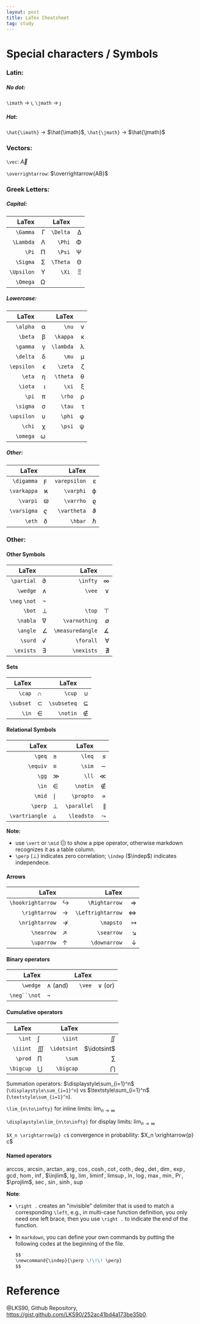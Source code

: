 ```yaml
---
layout: post
title: LaTex Cheatsheet
tag: study
---
```


Special characters / Symbols
============================
### Latin:
##### No dot:  
`\imath` $\rightarrow$ $\imath$,
`\jmath` $\rightarrow$ $\jmath$

##### Hat:  
`\hat{\imath}`  $\rightarrow$ $\hat{\imath}$,
`\hat{\jmath}`  $\rightarrow$ $\hat{\jmath}$

### Vectors:

`\vec`: $\vec{A}$

`\overrightarrow`: $\overrightarrow{AB}$

### Greek Letters:
##### Capital:

|      LaTex |      |    LaTex |      |
| ---------: | ---: | -------: | ---: |
|   `\Gamma` |    Γ | `\Delta` |    ∆ |
|  `\Lambda` |    Λ |   `\Phi` |    Φ |
|      `\Pi` |    Π |   `\Psi` |    Ψ |
|   `\Sigma` |    Σ | `\Theta` |    Θ |
| `\Upsilon` |    Υ |    `\Xi` |    Ξ |
|   `\Omega` |    Ω |          |      |

##### Lowercase:

|      LaTex |      |     LaTex |      |
| ---------: | ---: | --------: | ---: |
|   `\alpha` |    α |     `\nu` |    ν |
|    `\beta` |    β |  `\kappa` |    κ |
|   `\gamma` |    γ | `\lambda` |    λ |
|   `\delta` |    δ |     `\mu` |    µ |
| `\epsilon` |    ϵ |   `\zeta` |    ζ |
|     `\eta` |    η |  `\theta` |    θ |
|    `\iota` |    ι |     `\xi` |    ξ |
|      `\pi` |    π |    `\rho` |    ρ |
|   `\sigma` |    σ |    `\tau` |    τ |
| `\upsilon` |    υ |    `\phi` |    φ |
|     `\chi` |    χ |    `\psi` |    ψ |
|   `\omega` |    ω |           |      |

##### Other:

|       LaTex |             |        LaTex |         |
| ----------: | ----------- | -----------: | ------: |
|  `\digamma` | ϝ           | `varepsilon` |       ε |
| `\varkappa` | ϰ           |    `\varphi` |       ϕ |
|    `\varpi` | $\varpi$    |    `\varrho` |       ϱ |
| `\varsigma` | $\varsigma$ |  `\vartheta` |       ϑ |
|      `\eth` | ð           |      `\hbar` | $\hbar$ |

### Other:
#### Other Symbols

|         LaTex |      |            LaTex |      |
| ------------: | ---- | ---------------: | ---: |
|    `\partial` | ∂    |         `\infty` |    ∞ |
|      `\wedge` | ∧    |           `\vee` |    ∨ |
| `\neg` `\not` | ¬    |                  |      |
|        `\bot` | ⊥    |           `\top` |    ⊤ |
|      `\nabla` | ∇    |    `\varnothing` |    ∅ |
|      `\angle` | ∠    | `\measuredangle` |    ∡ |
|       `\surd` | √    |        `\forall` |    ∀ |
|     `\exists` | ∃    |       `\nexists` |    ∄ |

#### Sets

|     LaTex |        |       LaTex |        |
| --------: | ------ | ----------: | -----: |
|    `\cap` | $\cap$ |      `\cup` | $\cup$ |
| `\subset` | ⊂      | `\subseteq` |      ⊆ |
|     `\in` | ∈      |    `\notin` |      ∉ |

#### Relational Symbols

|          LaTex |                |       LaTex |             |
| -------------: | -------------- | ----------: | ----------: |
|         `\geq` | ≥              |      `\leq` |           ≤ |
|       `\equiv` | ≡              |      `\sim` |           ∼ |
|          `\gg` | ≫              |       `\ll` |           ≪ |
|          `\in` | ∈              |    `\notin` |           ∉ |
|         `\mid` | $\mid$         |   `\propto` |           ∝ |
|        `\perp` | ⊥              | `\parallel` | $\parallel$ |
| `\vartriangle` | $\vartriangle$ |  `\leadsto` |  $\leadsto$ |

**Note:** 

- use `\vert` or `\mid` ($\vert$) to show a pipe operator, otherwise markdown recognizes it as a table column.
- `\perp` ($\perp$) indicates zero correlation; `\indep` ($\indep$) indicates independece.



#### Arrows

|             LaTex |            |             LaTex |              |
| ----------------: | ---------- | ----------------: | -----------: |
| `\hookrightarrow` | ↪          |     `\Rightarrow` |            ⇒ |
|     `\rightarrow` | →          | `\Leftrightarrow` |            ⇔ |
|    `\nrightarrow` | ↛          |         `\mapsto` |    $\mapsto$ |
|        `\nearrow` | $\nearrow$ |        `\searrow` |   $\searrow$ |
|        `\uparrow` | $\uparrow$ |      `\downarrow` | $\downarrow$ |

#### Binary operators

|        LaTex |         |  LaTex |        |
| -----------: | ------- | -----: | -----: |
|     `\wedge` | ∧ (and) | `\vee` | ∨ (or) |
| `\neg``\not` | ¬       |        |        |

#### Cumulative operators

|     LaTex |           |       LaTex |             |
| --------: | --------- | ----------: | ----------: |
|    `\int` | ∫         |     `\iint` |     $\iint$ |
|  `\iiint` | $\iiint$  | `\idotsint` | $\idotsint$ |
|   `\prod` | $\prod$   |      `\sum` |      $\sum$ |
| `\bigcup` | $\bigcup$ |   `\bigcap` |   $\bigcap$ |

Summation operators: $\displaystyle\sum_{i=1}^n$ (`\displaystyle\sum_{i=1}^n`) vs $\textstyle\sum_{i=1}^n$ (`\textstyle\sum_{i=1}^n`).

 `\lim_{n\to\infty}` for inline limits: $\lim_{n\to\infty}$

 `\displaystyle\lim_{n\to\infty}` for display limits: $\displaystyle\lim_{n\to\infty}$

`$X_n \xrightarrow{p} c$` convergence in probability: $X_n \xrightarrow{p} c$



#### Named operators

$\arccos$,
$\arcsin$,
$\arctan$,
$\arg$,
$\cos$,
$\cosh$,
$\cot$,
$\coth$,
$\deg$,
$\det$,
$\dim$,
$\exp$,
$\gcd$,
$\hom$,
$\inf$,
$\injlim$,
$\lg$,
$\lim$,
$\liminf$,
$\limsup$,
$\ln$,
$\log$,
$\max$,
$\min$,
$\Pr$,
$\projlim$,
$\sec$,
$\sin$,
$\sinh$,
$\sup$



**Note**:

- `\right .` creates an "invisible" delimiter that is used to match a corresponding `\left`, e.g., in multi-case function definition, you only need one left brace, then you use `\right .` to indicate the end of the function.

- In `markdown`, you can define your own commands by putting the following codes at the beginning of the file.

  ```markdown
  $$
  \newcommand{\indep}{\perp \!\!\! \perp}
  $$
  ```

  









# Reference

@LKS90, Github Repository, <https://gist.github.com/LKS90/252ac41bd4a173be35b0>.

























